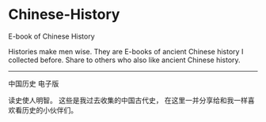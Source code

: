 # Chinese-History

E-book of Chinese History

Histories make men wise. They are E-books of ancient Chinese history I collected before. Share to others who also like ancient Chinese history.

---

中国历史 电子版

读史使人明智。 这些是我过去收集的中国古代史， 在这里一并分享给和我一样喜欢看历史的小伙伴们。
